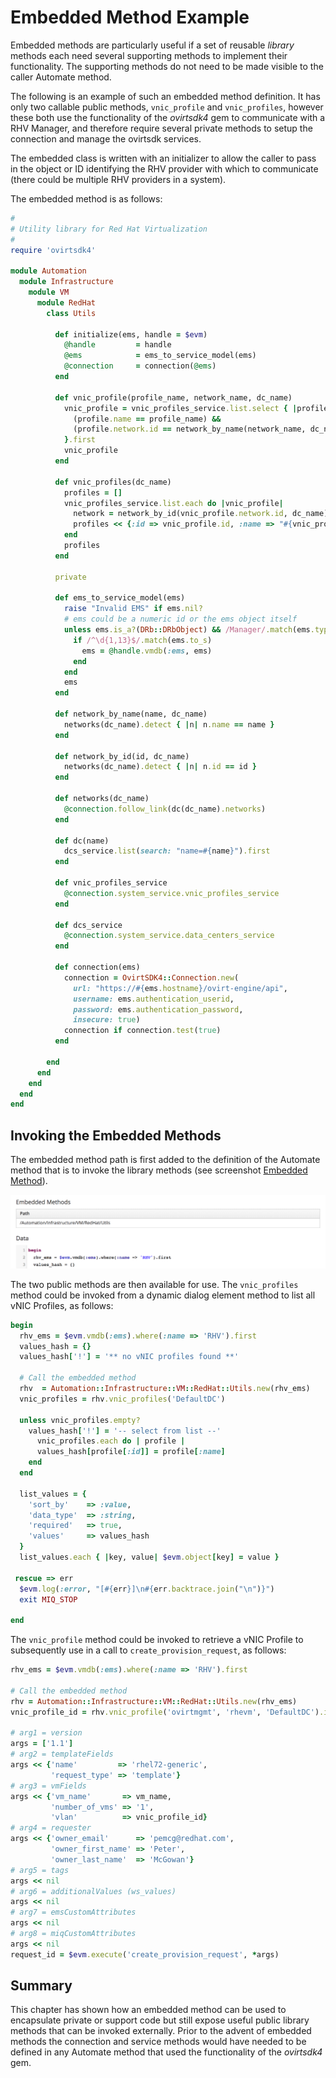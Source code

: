 # Embedded Method Example

Embedded methods are particularly useful if a set of reusable _library_ methods each need several supporting methods to implement their functionality. The supporting methods do not need to be made visible to the caller Automate method.

The following is an example of such an embedded method definition. It has only two callable public methods, `vnic_profile` and `vnic_profiles`, however these both use the functionality of the _ovirtsdk4_ gem to communicate with a RHV Manager, and therefore require several private methods to setup the connection and manage the ovirtsdk services.

The embedded class is written with an initializer to allow the caller to pass in the object or ID identifying the RHV provider with which to communicate (there could be multiple RHV providers in a system).

The embedded method is as follows:

``` ruby
#
# Utility library for Red Hat Virtualization
#
require 'ovirtsdk4'

module Automation
  module Infrastructure
    module VM
      module RedHat
        class Utils
          
          def initialize(ems, handle = $evm)
            @handle         = handle
            @ems            = ems_to_service_model(ems)
            @connection     = connection(@ems)
          end          

          def vnic_profile(profile_name, network_name, dc_name)
            vnic_profile = vnic_profiles_service.list.select { |profile| 
              (profile.name == profile_name) && 
              (profile.network.id == network_by_name(network_name, dc_name).id)
            }.first
            vnic_profile
          end

          def vnic_profiles(dc_name)
            profiles = []
            vnic_profiles_service.list.each do |vnic_profile|
              network = network_by_id(vnic_profile.network.id, dc_name)
              profiles << {:id => vnic_profile.id, :name => "#{vnic_profile.name} (#{network.name})"}
            end
            profiles
          end
      
          private
      
          def ems_to_service_model(ems)
            raise "Invalid EMS" if ems.nil?
            # ems could be a numeric id or the ems object itself
            unless ems.is_a?(DRb::DRbObject) && /Manager/.match(ems.type.demodulize)
              if /^\d{1,13}$/.match(ems.to_s)
                ems = @handle.vmdb(:ems, ems)
              end
            end
            ems
          end

          def network_by_name(name, dc_name)
            networks(dc_name).detect { |n| n.name == name }
          end

          def network_by_id(id, dc_name)
            networks(dc_name).detect { |n| n.id == id }
          end

          def networks(dc_name)
            @connection.follow_link(dc(dc_name).networks)
          end

          def dc(name)
            dcs_service.list(search: "name=#{name}").first
          end
      
          def vnic_profiles_service
            @connection.system_service.vnic_profiles_service
          end

          def dcs_service
            @connection.system_service.data_centers_service
          end
                
          def connection(ems)
            connection = OvirtSDK4::Connection.new(
              url: "https://#{ems.hostname}/ovirt-engine/api",
              username: ems.authentication_userid,
              password: ems.authentication_password,
              insecure: true)
            connection if connection.test(true)
          end

        end
      end
    end
  end
end
```

## Invoking the Embedded Methods

The embedded method path is first added to the definition of the Automate method that is to invoke the library methods (see screenshot [Embedded Method](#i1)).

![Embedded Method](images/screenshot1.png)

The two public methods are then available for use. The `vnic_profiles` method could be invoked from a dynamic dialog element method to list all vNIC Profiles, as follows:

``` ruby
begin
  rhv_ems = $evm.vmdb(:ems).where(:name => 'RHV').first
  values_hash = {}
  values_hash['!'] = '** no vNIC profiles found **'
  
  # Call the embedded method
  rhv  = Automation::Infrastructure::VM::RedHat::Utils.new(rhv_ems)
  vnic_profiles = rhv.vnic_profiles('DefaultDC')
  
  unless vnic_profiles.empty?
    values_hash['!'] = '-- select from list --'
      vnic_profiles.each do | profile |
      values_hash[profile[:id]] = profile[:name]
    end
  end

  list_values = {
    'sort_by'    => :value,
    'data_type'  => :string,
    'required'   => true,
    'values'     => values_hash
  }
  list_values.each { |key, value| $evm.object[key] = value }

 rescue => err
  $evm.log(:error, "[#{err}]\n#{err.backtrace.join("\n")}")
  exit MIQ_STOP

end
```

The `vnic_profile` method could be invoked to retrieve a vNIC Profile to subsequently use in a call to `create_provision_request`, as follows:


``` ruby
rhv_ems = $evm.vmdb(:ems).where(:name => 'RHV').first

# Call the embedded method
rhv = Automation::Infrastructure::VM::RedHat::Utils.new(rhv_ems)
vnic_profile_id = rhv.vnic_profile('ovirtmgmt', 'rhevm', 'DefaultDC').id

# arg1 = version
args = ['1.1']
# arg2 = templateFields
args << {'name'         => 'rhel72-generic',
         'request_type' => 'template'}
# arg3 = vmFields
args << {'vm_name'       => vm_name,
         'number_of_vms' => '1',
         'vlan'          => vnic_profile_id}
# arg4 = requester
args << {'owner_email'      => 'pemcg@redhat.com',
         'owner_first_name' => 'Peter',
         'owner_last_name'  => 'McGowan'}
# arg5 = tags
args << nil
# arg6 = additionalValues (ws_values)
args << nil
# arg7 = emsCustomAttributes
args << nil
# arg8 = miqCustomAttributes
args << nil
request_id = $evm.execute('create_provision_request', *args)
```

## Summary

This chapter has shown how an embedded method can be used to encapsulate private or support code but still expose useful public library methods that can be invoked externally. Prior to the advent of embedded methods the connection and service methods would have needed to be defined in any Automate method that used the functionality of the _ovirtsdk4_ gem. 
